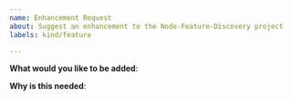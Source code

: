 ```yaml
---
name: Enhancement Request
about: Suggest an enhancement to the Node-Feature-Discovery project
labels: kind/feature

---
```

<!-- Please only use this template for submitting enhancement requests -->

**What would you like to be added**:

**Why is this needed**:
